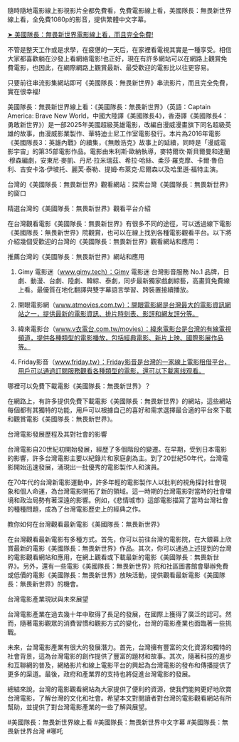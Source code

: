 隨時隨地電影線上影視影片全都免費看，免費電影線上看，美國隊長：無畏新世界線上看，全免費1080p的影音，提供繁體中文字幕。

[➤ 美國隊長：無畏新世界電影線上看，而且完全免費!](https://www.gimy.tech/2025/02/captain-america-brave-new-world-hd-gimy.html)

不管是整天工作或是求學，在疲憊的一天后，在家裡看電視其實是一種享受。相信大家都喜歡躺在沙發上看網絡電影!也正好，現在有許多網站可以在網路上觀賞免費電影，也因此，在網際網路上觀賞最新、最受歡迎的電影比以往更容易。

只要前往串流影集網站即可《美國隊長：無畏新世界》串流影片，而且完全免費，實在很幸福!

美國隊長：無畏新世界線上看：《美國隊長：無畏新世界》（英語：Captain America: Brave New World，中國大陸譯《美國隊長4》，香港譯《美國隊長4：勇敢新世界》）是一部2025年美國超級英雄電影，改編自漫威漫畫旗下同名超級英雄的故事，由漫威影業製作、華特迪士尼工作室電影發行。本片為2016年電影《美國隊長3：英雄內戰》的續集，《無敵浩克》故事上的延續，同時是「漫威電影宇宙」的第35部電影作品。電影由朱利斯·歐納執導，麥特爾坎·斯貝爾曼和達蘭·穆森編劇，安東尼·麥凱、丹尼·拉米瑞茲、希拉·哈絲、柔莎·羅克摩、卡爾·魯伯利、吉安卡洛·伊坡托、麗芙·泰勒、提姆·布萊克·尼爾森以及哈里遜·福特主演。

台灣的《美國隊長：無畏新世界》觀看網站：探索台灣《美國隊長：無畏新世界》的窗口

精選台灣的《美國隊長：無畏新世界》觀看平台介紹

在台灣觀看電影《美國隊長：無畏新世界》有很多不同的途徑，可以透過線下電影《美國隊長：無畏新世界》院觀賞，也可以在線上找到各種電影觀看平台。以下將介紹幾個受歡迎的台灣的《美國隊長：無畏新世界》觀看網站和應用：

推薦台灣的《美國隊長：無畏新世界》網站和應用

1. Gimy 電影迷（www.gimy.tech）：Gimy 電影迷 台灣影音服務 No.1 品牌，日劇、動漫、台劇、陸劇、韓綜、泰劇，同步最新獨家戲劇綜藝，高畫質免費線上看。最優質在地化翻譯與雙字幕語言學習、跨裝置接續播放。

2. 開眼電影網（www.atmovies.com.tw）：開眼電影網是台灣最大的電影資訊網站之一，提供最新的電影資訊、排片時刻表、影評和網友評分等。

3. 緯來電影台（www.v衣電台.com.tw/movies）：緯來電影台是台灣的有線電視頻道，提供各種類型的電影播放，包括經典電影、新片上映、國際影展作品等。

4. Friday影音（www.friday.tw）：Friday影音是台灣的一家線上電影租借平台，用戶可以通過訂閱服務觀看各種類型的電影，還可以下載离线观看。

哪裡可以免費下載電影《美國隊長：無畏新世界》？

在網路上，有許多提供免費下載電影《美國隊長：無畏新世界》的網站，這些網站每個都有其獨特的功能，用戶可以根據自己的喜好和需求選擇最合適的平台來下載和觀賞電影《美國隊長：無畏新世界》。

台灣電影發展歷程及其對社會的影響

台灣電影自20世紀初開始發展，經歷了多個階段的變遷。在早期，受到日本電影的影響，許多台灣電影主要以紀錄片和家庭劇為主。到了20世紀50年代，台灣電影開始迅速發展，涌現出一批優秀的電影製作人和演員。

在70年代的台灣新電影運動中，許多年輕的電影製作人以批判的視角探討社會現象和個人命運，為台灣電影開拓了新的領域。這一時期的台灣電影對當時的社會環境和政治局勢有著深遠的影響。例如，《悲情城市》這部電影描寫了當時台灣社會的種種問題，成為了台灣電影歷史上的經典之作。

教你如何在台灣觀看最新電影《美國隊長：無畏新世界》

在台灣觀看最新電影有多種方式。首先，你可以前往台灣的電影院，在大銀幕上欣賞最新的電影《美國隊長：無畏新世界》作品。其次，你可以通過上述提到的台灣的電影觀看網站和應用，在網上觀看或下載最新的電影《美國隊長：無畏新世界》。另外，還有一些電影《美國隊長：無畏新世界》院和社區圖書館會舉辦免費或低價的電影《美國隊長：無畏新世界》放映活動，提供觀看最新電影《美國隊長：無畏新世界》的機會。

台灣電影產業現狀與未來展望

台灣電影產業在過去幾十年中取得了長足的發展，在國際上獲得了廣泛的認可。然而，隨著電影觀眾的消費習慣和觀影方式的變化，台灣的電影產業也面臨著一些挑戰。

未來，台灣電影產業有很大的發展潛力。首先，台灣擁有豐富的文化資源和獨特的社會背景，這為台灣電影的創作提供了豐富的題材和故事。其次，隨著科技的進步和互聯網的普及，網絡影片和線上電影平台的興起為台灣電影的發布和傳播提供了更多的渠道。最後，政府和產業界的支持也將促進台灣電影的發展。

總結來說，台灣的電影觀看網站為大家提供了便利的資源，使我們能夠更好地欣賞台灣電影，了解台灣的文化和社會。希望本文對閱讀者對台灣的電影觀看網站有所幫助，並提供了對台灣電影產業的一些了解與展望。

#美國隊長：無畏新世界線上看 #美國隊長：無畏新世界中文字幕 #美國隊長：無畏新世界台灣 #哪吒
